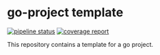 # go-project template

[![pipeline status](https://gitlab.com/pasdam-github/project-template-go/badges/master/pipeline.svg)](https://gitlab.com/pasdam-github/project-template-go/pipelines)
[![coverage report](https://gitlab.com/pasdam-github/project-template-go/badges/master/coverage.svg)](https://gitlab.com/pasdam-github/project-template-go/pipelines)

This repository contains a template for a go project.
